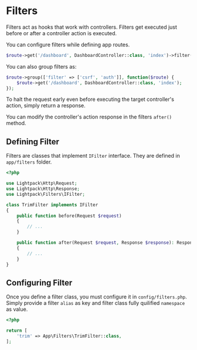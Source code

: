 # Filters

Filters act as hooks that work with controllers. Filters get executed just before or after 
a controller action is executed.

You can configure filters while defining app routes.

```php
$route->get('/dashboard', DashboardController::class, 'index')->filter('auth');
```

You can also group filters as:

```php
$route->group(['filter' => ['csrf', 'auth']], function($route) {
    $route->get('/dashboard', DashboardController::class, 'index');
});
```

<p class="tip">
To halt the request early even before executing the target controller's action, simply
return a response.
</p>

<p class="tip">
You can modify the controller's action response in the filters <code>after()</code> method.
</p>

## Defining Filter

Filters are classes that implement <code>IFilter</code> interface. They are defined
in <code>app/filters</code> folder.

```php
<?php

use Lightpack\Http\Request;
use Lightpack\Http\Response;
use Lightpack\Filters\IFilter;

class TrimFilter implements IFilter
{
    public function before(Request $request)
    {
        // ...
    }

    public function after(Request $request, Response $response): Response
    {
        // ...
    }
}
```

## Configuring Filter

Once you define a filter class, you must configure it in <code>config/filters.php</code>.
Simply provide a filter <code>alias</code> as key and filter class fully quilified 
<code>namespace</code> as value.

```php
<?php

return [
    'trim' => App\Filters\TrimFilter::class,
];
```            
